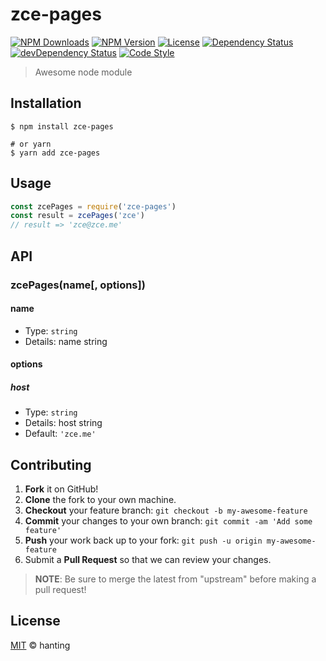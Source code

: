 # zce-pages

[![NPM Downloads][downloads-image]][downloads-url]
[![NPM Version][version-image]][version-url]
[![License][license-image]][license-url]
[![Dependency Status][dependency-image]][dependency-url]
[![devDependency Status][devdependency-image]][devdependency-url]
[![Code Style][style-image]][style-url]

> Awesome node module

## Installation

```shell
$ npm install zce-pages

# or yarn
$ yarn add zce-pages
```

## Usage

<!-- TODO: Introduction of API use -->

```javascript
const zcePages = require('zce-pages')
const result = zcePages('zce')
// result => 'zce@zce.me'
```

## API

<!-- TODO: Introduction of API -->

### zcePages(name[, options])

#### name

- Type: `string`
- Details: name string

#### options

##### host

- Type: `string`
- Details: host string
- Default: `'zce.me'`

## Contributing

1. **Fork** it on GitHub!
2. **Clone** the fork to your own machine.
3. **Checkout** your feature branch: `git checkout -b my-awesome-feature`
4. **Commit** your changes to your own branch: `git commit -am 'Add some feature'`
5. **Push** your work back up to your fork: `git push -u origin my-awesome-feature`
6. Submit a **Pull Request** so that we can review your changes.

> **NOTE**: Be sure to merge the latest from "upstream" before making a pull request!

## License

[MIT](LICENSE) &copy; hanting



[downloads-image]: https://img.shields.io/npm/dm/zce-pages.svg
[downloads-url]: https://npmjs.org/package/zce-pages
[version-image]: https://img.shields.io/npm/v/zce-pages.svg
[version-url]: https://npmjs.org/package/zce-pages
[license-image]: https://img.shields.io/github/license/hanting/zce-pages.svg
[license-url]: https://github.com/hanting/zce-pages/blob/master/LICENSE
[dependency-image]: https://img.shields.io/david/hanting/zce-pages.svg
[dependency-url]: https://david-dm.org/hanting/zce-pages
[devdependency-image]: https://img.shields.io/david/dev/hanting/zce-pages.svg
[devdependency-url]: https://david-dm.org/hanting/zce-pages?type=dev
[style-image]: https://img.shields.io/badge/code_style-standard-brightgreen.svg
[style-url]: https://standardjs.com
